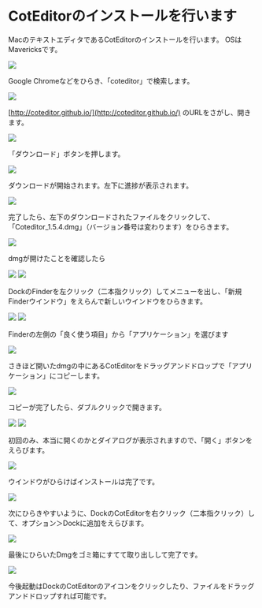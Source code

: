 # CotEditorのインストールを行います

MacのテキストエディタであるCotEditorのインストールを行います。
OSはMavericksです。

![](2014-08-09_6.48.56.jpg)

Google Chromeなどをひらき、「coteditor」で検索します。

![](2014-08-09_6.49.11.jpg)

[http://coteditor.github.io/](http://coteditor.github.io/) のURLをさがし、開きます。

![](2014-08-09_6.49.15.jpg)

「ダウンロード」ボタンを押します。

![](2014-08-09_6.49.33.jpg)

ダウンロードが開始されます。左下に進捗が表示されます。

![](2014-08-09_6.49.38.jpg)

完了したら、左下のダウンロードされたファイルをクリックして、「Coteditor_1.5.4.dmg」（バージョン番号は変わります）をひらきます。

![](2014-08-09_6.49.43.jpg)

dmgが開けたことを確認したら

![](2014-08-09_6.49.57.jpg)
![](2014-08-09_6.50.19.jpg)

DockのFinderを左クリック（二本指クリック）してメニューを出し、「新規Finderウインドウ」をえらんで新しいウインドウをひらきます。

![](2014-08-09_6.50.45.jpg)
![](2014-08-09_6.50.51.jpg)

Finderの左側の「良く使う項目」から「アプリケーション」を選びます

![](2014-08-09_6.50.59.jpg)

さきほど開いたdmgの中にあるCotEditorをドラッグアンドドロップで「アプリケーション」にコピーします。

![](2014-08-09_6.51.04.jpg)

コピーが完了したら、ダブルクリックで開きます。

![](2014-08-09_6.51.14.jpg)
![](2014-08-09_6.51.23.jpg)

初回のみ、本当に開くのかとダイアログが表示されますので、「開く」ボタンをえらびます。

![](2014-08-09_6.51.28.jpg)

ウインドウがひらけばインストールは完了です。

![](2014-08-09_6.51.33.jpg)

次にひらきやすいように、DockのCotEditorを右クリック（二本指クリック）して、オプション＞Dockに追加をえらびます。

![](2014-08-09_6.51.45.jpg)

最後にひらいたDmgをゴミ箱にすてて取り出しして完了です。

![](2014-08-09_6.52.07.jpg)

今後起動はDockのCotEditorのアイコンをクリックしたり、ファイルをドラッグアンドドロップすれば可能です。
